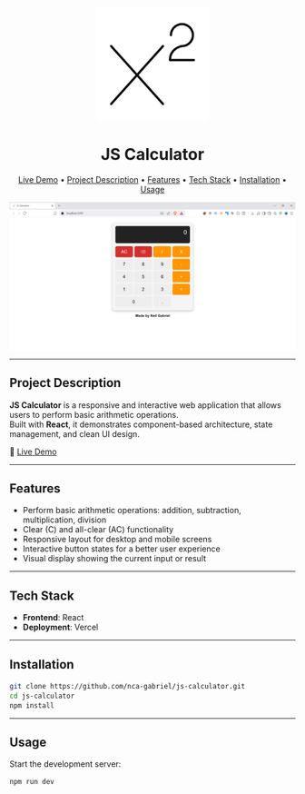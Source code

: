 <p align="center">
  <a href="https://js-calculator-six-gray.vercel.app/" target="_blank">
    <img src="./public/logo.png" alt="JS Calculator" width="200"/>
  </a>
</p>

<h1 align="center">JS Calculator</h1>

<p align="center">
  <a href="https://js-calculator-six-gray.vercel.app/" target="_blank">Live Demo</a> •
  <a href="#project-description">Project Description</a> •
  <a href="#features">Features</a> •
  <a href="#tech-stack">Tech Stack</a> •
  <a href="#installation">Installation</a> •
  <a href="#usage">Usage</a>
</p>

<img src="./public/sample.png" alt="JS Calculator App Screenshot" align="center" width="auto" height="auto">

---

## Project Description

**JS Calculator** is a responsive and interactive web application that allows users to perform basic arithmetic operations.  
Built with **React**, it demonstrates component-based architecture, state management, and clean UI design.

🔗 [Live Demo](https://js-calculator-six-gray.vercel.app/)

---

## Features

- Perform basic arithmetic operations: addition, subtraction, multiplication, division
- Clear (C) and all-clear (AC) functionality
- Responsive layout for desktop and mobile screens
- Interactive button states for a better user experience
- Visual display showing the current input or result

---

## Tech Stack

- **Frontend**: React
- **Deployment**: Vercel

---

## Installation

```bash
git clone https://github.com/nca-gabriel/js-calculator.git
cd js-calculator
npm install


```

---

## Usage

Start the development server:

```bash
npm run dev
```
